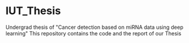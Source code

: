 # IUT_Thesis
Undergrad thesis of "Cancer detection based on miRNA data using deep learning"
This repository contains the code and the report of our Thesis
